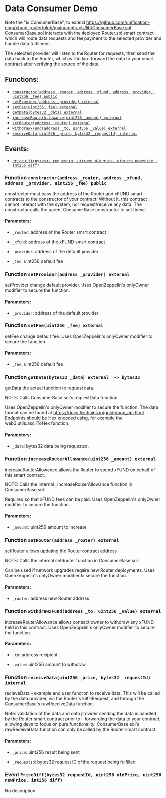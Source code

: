 # Data Consumer Demo


Note the "is ConsumerBase", to extend
https://github.com/unification-com/xfund-router/blob/main/contracts/lib/ConsumerBase.sol
ConsumerBase.sol interacts with the deployed Router.sol smart contract
which will route data requests and fee payment to the selected provider
and handle data fulfilment.

The selected provider will listen to the Router for requests, then send the data
back to the Router, which will in turn forward the data to your smart contract
after verifying the source of the data.

## Functions:
- [`constructor(address _router, address _xfund, address _provider, uint256 _fee) public`](#DemoConsumer-constructor-address-address-address-uint256-)
- [`setProvider(address _provider) external`](#DemoConsumer-setProvider-address-)
- [`setFee(uint256 _fee) external`](#DemoConsumer-setFee-uint256-)
- [`getData(bytes32 _data) external`](#DemoConsumer-getData-bytes32-)
- [`increaseRouterAllowance(uint256 _amount) external`](#DemoConsumer-increaseRouterAllowance-uint256-)
- [`setRouter(address _router) external`](#DemoConsumer-setRouter-address-)
- [`withdrawxFund(address _to, uint256 _value) external`](#DemoConsumer-withdrawxFund-address-uint256-)
- [`receiveData(uint256 _price, bytes32 _requestId) internal`](#DemoConsumer-receiveData-uint256-bytes32-)

## Events:
- [`PriceDiff(bytes32 requestId, uint256 oldPrice, uint256 newPrice, int256 diff)`](#DemoConsumer-PriceDiff-bytes32-uint256-uint256-int256-)


<a name="DemoConsumer-constructor-address-address-address-uint256-"></a>
### Function `constructor(address _router, address _xfund, address _provider, uint256 _fee) public `
constructor must pass the address of the Router and xFUND smart
contracts to the constructor of your contract! Without it, this contract
cannot interact with the system, nor request/receive any data.
The constructor calls the parent ConsumerBase constructor to set these.


#### Parameters:
- `_router`: address of the Router smart contract

- `_xfund`: address of the xFUND smart contract

- `_provider`: address of the default provider

- `_fee`: uint256 default fee
<a name="DemoConsumer-setProvider-address-"></a>
### Function `setProvider(address _provider) external `
setProvider change default provider. Uses OpenZeppelin's
onlyOwner modifier to secure the function.


#### Parameters:
- `_provider`: address of the default provider
<a name="DemoConsumer-setFee-uint256-"></a>
### Function `setFee(uint256 _fee) external `
setFee change default fee. Uses OpenZeppelin's
onlyOwner modifier to secure the function.


#### Parameters:
- `_fee`: uint256 default fee
<a name="DemoConsumer-getData-bytes32-"></a>
### Function `getData(bytes32 _data) external  -> bytes32`
getData the actual function to request data.

NOTE: Calls ConsumerBase.sol's requestData function.

Uses OpenZeppelin's onlyOwner modifier to secure the function.
The data format can be found at
https://docs.finchains.io/guide/ooo_api.html
Endpoints should be Hex encoded using, for example
the web3.utils.asciiToHex function.


#### Parameters:
- `_data`: bytes32 data being requested.
<a name="DemoConsumer-increaseRouterAllowance-uint256-"></a>
### Function `increaseRouterAllowance(uint256 _amount) external `
increaseRouterAllowance allows the Router to spend xFUND on behalf of this
smart contract.

NOTE: Calls the internal _increaseRouterAllowance function in ConsumerBase.sol.

Required so that xFUND fees can be paid. Uses OpenZeppelin's onlyOwner modifier
to secure the function.


#### Parameters:
- `_amount`: uint256 amount to increase
<a name="DemoConsumer-setRouter-address-"></a>
### Function `setRouter(address _router) external `
setRouter allows updating the Router contract address

NOTE: Calls the internal setRouter function in ConsumerBase.sol.

Can be used if network upgrades require new Router deployments.
Uses OpenZeppelin's onlyOwner modifier to secure the function.


#### Parameters:
- `_router`: address new Router address
<a name="DemoConsumer-withdrawxFund-address-uint256-"></a>
### Function `withdrawxFund(address _to, uint256 _value) external `
increaseRouterAllowance allows contract owner to withdraw
any xFUND held in this contract.
Uses OpenZeppelin's onlyOwner modifier to secure the function.


#### Parameters:
- `_to`: address recipient

- `_value`: uint256 amount to withdraw
<a name="DemoConsumer-receiveData-uint256-bytes32-"></a>
### Function `receiveData(uint256 _price, bytes32 _requestId) internal `
recieveData - example end user function to receive data. This will be called
by the data provider, via the Router's fulfillRequest, and through the ConsumerBase's
rawReceiveData function.

Note: validation of the data and data provider sending the data is handled
by the Router smart contract prior to it forwarding the data to your contract, allowing
devs to focus on pure functionality. ConsumerBase.sol's rawReceiveData
function can only be called by the Router smart contract.


#### Parameters:
- `_price`: uint256 result being sent

- `_requestId`: bytes32 request ID of the request being fulfilled

<a name="DemoConsumer-PriceDiff-bytes32-uint256-uint256-int256-"></a>
### Event `PriceDiff(bytes32 requestId, uint256 oldPrice, uint256 newPrice, int256 diff)`
No description

